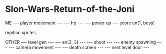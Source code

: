 # Slon-Wars-Return-of-the-Joni

ME
--- player movement ---
--- hp ---
--- power up ---
score
en(1, boss)

repition
sprites

OTHER
--- level gen ---
--- en(2, 3) ---
--- shoot ---
--- enemy spawning ---
--- camera movement ---
--- death screen ---
--- next level door ---
